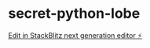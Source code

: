 # secret-python-lobe

[Edit in StackBlitz next generation editor ⚡️](https://stackblitz.com/~/github.com/sakar3/secret-python-lobe)